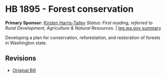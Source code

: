 # HB 1895 - Forest conservation
**Primary Sponsor:** [Kirsten Harris-Talley](/person/leg/kirsten.harris-talley.md)
*Status: First reading, referred to Rural Development, Agriculture & Natural Resources.* | [leg.wa.gov summary](https://app.leg.wa.gov/billsummary?BillNumber=1895&Year=2021)

Developing a plan for conservation, reforestation, and restoration of forests in Washington state.

## Revisions
* [Original Bill](1/)
